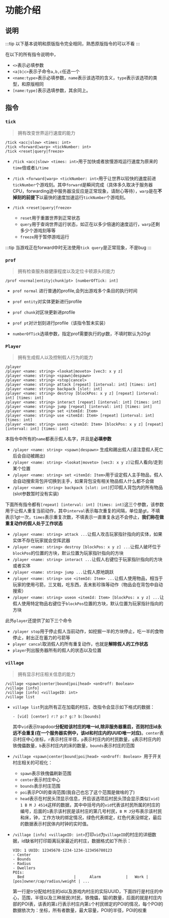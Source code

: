 # 功能介绍

## 说明

:::tip
以下基本说明和原版指令完全相同，熟悉原版指令的可以不看
:::

在以下的所有指令说明中，

- `<>`表示必填参数
- `<a|b|c>`表示子命令`a,b,c`任选一个
- `<name:type>`表示必填参数，`name`表示该选项的含义，`type`表示该选项的类型，和原版相同
- `[name:type]`表示选填参数，其余同上。

## 指令

### `tick`

> 拥有改变世界运行速度的能力

```
/tick <acc|slow> <times: int>
/tick <forward|warp> <tickNumber: int>
/tick <reset|query|freeze>
```

- `/tick <acc|slow> <times: int>`用于加快或者放慢游戏运行速度为原来的`time`倍或者`1/time`

- `/tick <forward|warp> <tickNumber: int>`用于让世界以较快的速度前进`tickNumber`个游戏刻。其中`forward`是瞬间完成（具体多久取决于服务器CPU，forwarding途中服务器没反应是正常现象，请耐心等待），`warp`是在**不掉刻的前提下**以最快的速度加速运行`tickNumber`个游戏刻。

- `/tick <reset|query|freeze>`

  - `reset`用于重置世界到正常状态
  - `query`用于查询世界运行状态，如正在以多少倍速的速度运行，`warp`还剩多少个游戏刻等等
  - `freeze`用于暂停游戏运行

:::tip
当游戏正在forward中时无法使用`tick query`是正常现象，不是bug
:::

### `prof`

> 拥有检查服务器健康程度以及定位卡顿源头的能力

```
/prof <normal|entity|chunk|pt> [numberOfTick: int]
```

- `prof normal` 进行普通的profile,会列出游戏多个条目的执行时间
- `prof entity`对实体更新进行profile
- `prof chunk`对区块更新进profile
- `prof pt`对计划刻进行profile（该指令暂未实装）

- `numberOfTick`选填参数，指定prof需要执行的gt数，不填时默认为20gt

### `Player`

> 拥有生成假人以及控制假人行为的能力

```
/player
/player <name: string> <lookat|moveto> [vec3: x y z]
/player <name: string> <spawn|despawn>
/player <name: string> <stop|cancel>
/player <name: string> attack [repeat] [interval: int] [times: int]
/player <name: string> backpack [slot: int]
/player <name: string> destroy [blockPos: x y z] [repeat] [interval: int] [times: int]
/player <name: string> interact [repeat] [interval: int] [times: int]
/player <name: string> jump [repeat] [interval: int] [times: int]
/player <name: string> set <itemId: Item>
/player <name: string> use <itemId: Item> [repeat] [interval: int] [times: int]
/player <name: string> useon <itemId: Item> [blockPos: x y z] [repeat] [interval: int] [times: int]
```

本指令中所有的`name`都表示假人名字，并且是**必填参数**

- `/player <name: string> <spawn|despawn>` 生成和踢出假人(请注意假人死亡后会自动被踢出)
- `/player <name: string> <lookat|moveto> [vec3: x y z]`让假人看向/走到某个位置
- `/player <name: string> set <itemId: Item>`用于设定假人主手物品，假人会自动搜索背包并切换到主手，如果背包没有相关物品假人什么都不会做
- `/player <name: string> backpack [slot: int]`打印假人背包内的所有物品(slot参数暂时没有实装)

下面所有指令都有`[repeat] [interval: int] [times: int]`这三个参数，该参数用于让假人重复当前动作，其中`interval`表示每次重复的间隔，单位是gt，不填表示1gt一次，`times`表示重复次数，不填表示一直重复永远不会停止，**我们称在做重复动作的假人处于工作状态**

- `/player <name: string> attack ...`让假人攻击玩家指针指向的实体，如果实体不存在玩家就会空挥武器
- `/player <name: string> destroy [blockPos: x y z] ...`让假人破坏位于`blockPos`的位置的方块，默认位置为玩家指针指向的方块
- `/player <name: string> interact ...`让假人右键位于玩家指针指向的方块或者实体
- `/player <name: string> jump ...`让假人原地跳跃
- `/player <name: string> use <itemId: Item> ...`让假人使用物品，相当于玩家的使用弓箭，三叉戟，吃东西，丢末影珍珠等动作（物品会在背包中自动搜索）
- `/player <name: string> useon <itemId: Item> [blockPos: x y z] ...`让假人使用特定物品右键位于`blockPos`位置的方块，默认位置为玩家指针指向的方块

此外`player`还提供了如下三个命令

- `/player stop`用于停止假人当前动作，如挖掘一半的方块停止，吃一半的食物停止，射出正在蓄力的弓箭等
- `player cancal`取消假人的所有重复动作，也就是**解除假人的工作状态**
- `player`列出服务器所有的假人的状态以及位置

### `village`

> 拥有显示村庄相关信息的能力

```
/village <spawn|center|bound|poi|head> <onOroff: Boolean>
/village [info]
/village [info] <villageID: int>
/village list
```

- `village list`列出所有正在加载的村庄，改指令会显示如下格式的数据：

  ```
  - [vid] [center] r:? p:? g:? b:[bounds]  
  ```

  其中`vid`表示trapdoor**分配给该村庄的唯一id,除非服务器重启，否则村庄id永远不会重复(在一个服务器实例中，该id和村庄内的UUID唯一对应)**。`center`表示村庄中心坐标，`r`表示村庄半径，`p`表示村庄内的村民数量，`g`表示村庄内的铁傀儡数量，`b`表示村庄内的床的数量，`bounds`表示村庄的范围

- `/village <spawn|center|bound|poi|head> <onOroff: Boolean> `用于开关村庄相关的可视化：

  - `spawn`表示铁傀儡刷新范围
  - `center`表示村庄中心
  - `bounds`表示村庄范围
  - `poi`表示POI的查询范围(我自己也忘了这个范围是做啥的了)
  - `head`表示在村民头顶显示信息，开启该选项后村民头顶会显示类似`[vid] 1 B M J 4514`这样的数据，其中中括号内的`vid`代表该村民所属的村庄的编号，后面的`1`表示该村民是该村庄的第几号村民，`B M J`分布表示该村民和床，钟，工作方块的绑定情况，绿色代表绑定，红色代表没绑定，最后的数据表示村民体内时钟的实时值。

- `/village [info] <villageID: int>`打印`vid`为`villageID`的村庄的详细数据，id缺省时打印距离玩家最近的村庄，数据格式如下所示：

  ```
  VID: 1 UUID: 12345678-1234-1234-123456780123
  - Center
  - Bounds 
  - Radius
  - Dwellers
  POIs:
  	Bed 					 |  	Alarm 			| 	Work |
  [pos]owner/cap/radius/weight | ...
  ```

  第一行是tr分配给村庄的id以及游戏内村庄的实际UUID，下面四行是村庄的中心，范围，半径以及三种居民(村民，铁傀儡，猫)的数量，后面的就是村庄内部的POI表，该表的第`i`行表示村庄内第`i`个村民绑定的POI的情况，每个POI的数据依次为：坐标，所有者数量，最大容量，POI的半径，POI的权重
